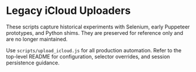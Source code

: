 # Legacy iCloud Uploaders

These scripts capture historical experiments with Selenium, early Puppeteer prototypes, and Python shims. They are preserved for reference only and are no longer maintained.

Use `scripts/upload_icloud.js` for all production automation. Refer to the top-level README for configuration, selector overrides, and session persistence guidance.
